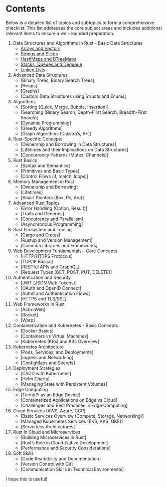 # Contents

Below is a detailed list of topics and subtopics to form a comprehensive checklist. 
This list addresses the core subject areas and includes additional relevant items to ensure a well-rounded preparation.


1. Data Structures and Algorithms in Rust - Basic Data Structures
   - [Arrays and Vectors](Docs/Arrays%20and%20Vectors.md)
   - [Strings and Slices](Docs/Strings%20and%20Slices.md)
   - [HashMaps and BTreeMaps](Docs/HashMaps%20and%20BTreeMaps.md)
   - [Stacks, Queues and Dequeue](Stacks%20Queues%20and%20Dequeues.md)
   - [Linked Lists](Docs/Linked%20Lists.md)
2. Advanced Data Structures
   - [Binary Trees, Binary Search Trees]
   - [Heaps]
   - [Graphs]
   - [Custom Data Structures using Structs and Enums]
3. Algorithms
   - [Sorting (Quick, Merge, Bubble, Insertion)]
   - [Searching (Binary Search, Depth-First Search, Breadth-First Search)]
   - [Dynamic Programming]
   - [Greedy Algorithms]
   - [Graph Algorithms (Dijkstra’s, A*)]
4. Rust-Specific Concepts
   - [Ownership and Borrowing in Data Structures]
   - [Lifetimes and their Implications on Data Structures]
   - [Concurrency Patterns (Mutex, Channels)]
5. Rust Basics
   - [Syntax and Semantics]
   - [Primitives and Basic Types]
   - [Control Flows (if, match, loops)]
6. Memory Management in Rust
   - [Ownership and Borrowing]
   - [Lifetimes]
   - [Smart Pointers (Box, Rc, Arc)]
7. Advanced Rust Topics
   - [Error Handling (Option, Result)]
   - [Traits and Generics]
   - [Concurrency and Parallelism]
   - [Asynchronous Programming]
8. Rust Ecosystem and Tooling
   - [Cargo and Crates]
   - [Rustup and Version Management]
   - [Common Libraries and Frameworks]
9. Web Development Fundamentals - Core Concepts
   - [HTTP/HTTPS Protocols]
   - [TCP/IP Basics]
   - [RESTful APIs and GraphQL]
   - [Request Types (GET, POST, PUT, DELETE)]
10. Authentication and Security 
    - [JWT (JSON Web Tokens)]
    - [OAuth and OpenID Connect]
    - [Auth0 and Authentication Flows]
    - [HTTPS and TLS/SSL]
11. Web Frameworks in Rust
    - [Actix-Web]
    - [Rocket]
    - [Warp]
12. Containerization and Kubernetes - Basic Concepts
    - [Docker Basics]
    - [Containers vs Virtual Machines]
    - [Kubernetes (K8s) and K3s Overview]
13. Kubernetes Architecture
    - [Pods, Services, and Deployments]
    - [Ingress and Networking]
    - [ConfigMaps and Secrets]
14. Deployment Strategies
    - [CI/CD with Kubernetes]
    - [Helm Charts]
    - [Managing State with Persistent Volumes]
15. Edge Computing
    - [TuringPi as an Edge Device]
    - [Containerized Applications on Edge vs Cloud]
    - [Challenges and Best Practices in Edge Computing]
16. Cloud Services (AWS, Azure, GCP)
    - [Basic Services Overview (Compute, Storage, Networking)]
    - [Managed Kubernetes Services (EKS, AKS, GKE)]
    - [Serverless Architectures]
17. Rust in Cloud and Microservices
    - [Building Microservices in Rust]
    - [Rust’s Role in Cloud-Native Development]
    - [Performance and Security Considerations]
18. Soft Skills
    - [Code Readability and Documentation]
    - [Version Control with Git]
    - [Communication Skills in Technical Environments]


I hope this is useful!